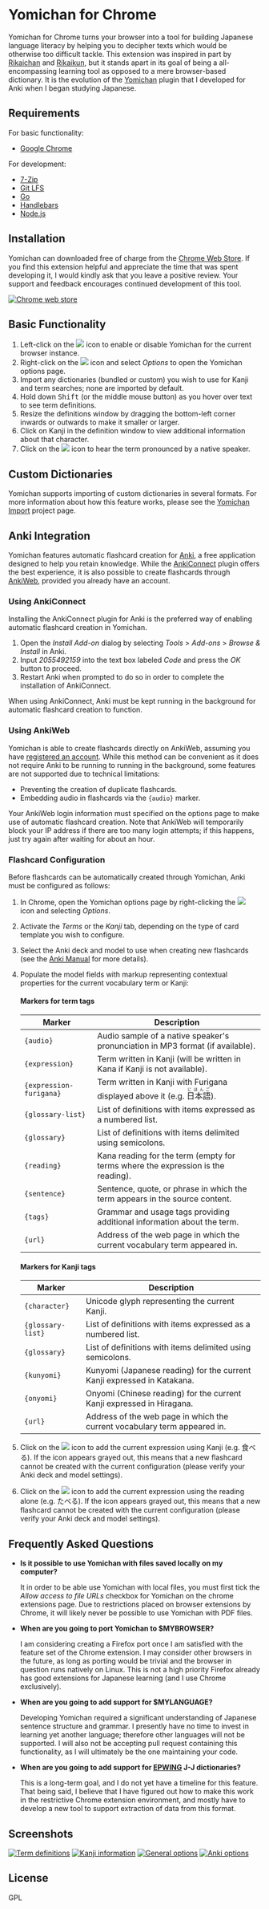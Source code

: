 # Yomichan for Chrome #

Yomichan for Chrome turns your browser into a tool for building Japanese language literacy by helping you to decipher
texts which would be otherwise too difficult tackle. This extension was inspired in part by
[Rikaichan](https://addons.mozilla.org/en-US/firefox/addon/rikaichan/) and
[Rikaikun](https://chrome.google.com/webstore/detail/rikaikun/jipdnfibhldikgcjhfnomkfpcebammhp?hl=en), but it stands
apart in its goal of being a all-encompassing learning tool as opposed to a mere browser-based dictionary. It is the
evolution of the [Yomichan](https://foosoft.net/projects/yomichan) plugin that I developed for Anki when I began studying Japanese.

## Requirements ##

For basic functionality:

*   [Google Chrome](https://www.google.com/chrome/browser/desktop/)

For development:

*   [7-Zip](http://www.7-zip.org/)
*   [Git LFS](https://git-lfs.github.com/)
*   [Go](https://golang.org/)
*   [Handlebars](http://handlebarsjs.com/)
*   [Node.js](https://nodejs.org/)

## Installation ##

Yomichan can downloaded free of charge from the [Chrome Web
Store](https://chrome.google.com/webstore/detail/yomichan/ogmnaimimemjmbakcfefmnahgdfhfami). If you find this extension
helpful and appreciate the time that was spent developing it, I would kindly ask that you leave a positive review. Your
support and feedback encourages continued development of this tool.

[![Chrome web store](https://foosoft.net/projects/yomichan-chrome/img/store.png)](https://chrome.google.com/webstore/detail/yomichan/ogmnaimimemjmbakcfefmnahgdfhfami)

## Basic Functionality ##

1.  Left-click on the ![](https://foosoft.net/projects/yomichan-chrome/img/logo.png) icon to enable or disable Yomichan for the current browser instance.
2.  Right-click on the ![](https://foosoft.net/projects/yomichan-chrome/img/logo.png) icon and select <em>Options</em> to open the Yomichan options page.
3.  Import any dictionaries (bundled or custom) you wish to use for Kanji and term searches; none are imported by default.
4.  Hold down <kbd>Shift</kbd> (or the middle mouse button) as you hover over text to see term definitions.
5.  Resize the definitions window by dragging the bottom-left corner inwards or outwards to make it smaller or larger.
6.  Click on Kanji in the definition window to view additional information about that character.
7.  Click on the ![](https://foosoft.net/projects/yomichan-chrome/img/play-audio.png) icon to hear the term pronounced by a native speaker.

## Custom Dictionaries ##

Yomichan supports importing of custom dictionaries in several formats. For more information about how this feature
works, please see the [Yomichan Import](https://foosoft.net/projects/yomichan-import) project page.

## Anki Integration ##

Yomichan features automatic flashcard creation for [Anki](http://ankisrs.net/), a free application designed to help you
retain knowledge. While the [AnkiConnect](https://foosoft.net/projects/anki-connect/) plugin offers the best experience,
it is also possible to create flashcards through [AnkiWeb](https://ankiweb.net/), provided you already have an account.

### Using AnkiConnect ###

Installing the AnkiConnect plugin for Anki is the preferred way of enabling automatic flashcard creation in Yomichan.

1.  Open the *Install Add-on* dialog by selecting *Tools* &gt; *Add-ons* &gt; *Browse &amp; Install* in Anki.
2.  Input *2055492159* into the text box labeled *Code* and press the *OK* button to proceed.
3.  Restart Anki when prompted to do so in order to complete the installation of AnkiConnect.

When using AnkiConnect, Anki must be kept running in the background for automatic flashcard creation to function.

### Using AnkiWeb ###

Yomichan is able to create flashcards directly on AnkiWeb, assuming you have [registered an
account](https://ankiweb.net/account/register). While this method can be convenient as it does not require Anki to be
running to running in the background, some features are not supported due to technical limitations:

*   Preventing the creation of duplicate flashcards.
*   Embedding audio in flashcards via the `{audio}` marker.

Your AnkiWeb login information must specified on the options page to make use of automatic flashcard creation.  Note
that AnkiWeb will temporarily block your IP address if there are too many login attempts; if this happens, just try
again after waiting for about an hour.

### Flashcard Configuration ###

Before flashcards can be automatically created through Yomichan, Anki must be configured as follows:

1.  In Chrome, open the Yomichan options page by right-clicking the ![](https://foosoft.net/projects/yomichan-chrome/img/logo.png) icon and selecting *Options*.
2.  Activate the *Terms* or the *Kanji* tab, depending on the type of card template you wish to configure.
3.  Select the Anki deck and model to use when creating new flashcards (see the [Anki Manual](http://ankisrs.net/docs/manual.html) for more details).
4.  Populate the model fields with markup representing contextual properties for the current vocabulary term or Kanji:

    #### Markers for term tags ####

    Marker | Description
    -------|------------
    `{audio}` | Audio sample of a native speaker's pronunciation in MP3 format (if available).
    `{expression}` | Term written in Kanji (will be written in Kana if Kanji is not available).
    `{expression-furigana}` | Term written in Kanji with Furigana displayed above it (e.g. <ruby>日本語<rt>にほんご</rt></ruby>).
    `{glossary-list}` | List of definitions with items expressed as a numbered list.
    `{glossary}` | List of definitions with items delimited using semicolons.
    `{reading}` | Kana reading for the term (empty for terms where the expression is the reading).
    `{sentence}` | Sentence, quote, or phrase in which the term appears in the source content.
    `{tags}` | Grammar and usage tags providing additional information about the term.
    `{url}` | Address of the web page in which the current vocabulary term appeared in.

    #### Markers for Kanji tags ####

    Marker | Description
    -------|------------
    `{character}` | Unicode glyph representing the current Kanji.
    `{glossary-list}` | List of definitions with items expressed as a numbered list.
    `{glossary}` | List of definitions with items delimited using semicolons.
    `{kunyomi}` | Kunyomi (Japanese reading) for the current Kanji expressed in Katakana.
    `{onyomi}` | Onyomi (Chinese reading) for the current Kanji expressed in Hiragana.
    `{url}` | Address of the web page in which the current vocabulary term appeared in.

5.  Click on the ![](https://foosoft.net/projects/yomichan-chrome/img/add-expression.png) icon to add the current expression using Kanji (e.g. 食べる). If the icon
    appears grayed out, this means that a new flashcard cannot be created with the current configuration (please verify
    your Anki deck and model settings).
6.  Click on the ![](https://foosoft.net/projects/yomichan-chrome/img/add-reading.png) icon to add the current expression using the reading alone (e.g. たべる). If
    the icon appears grayed out, this means that a new flashcard cannot be created with the current configuration
    (please verify your Anki deck and model settings).

## Frequently Asked Questions ##

*   **Is it possible to use Yomichan with files saved locally on my computer?**

    It in order to be able use Yomichan with local files, you must first tick the *Allow access to file URLs* checkbox
    for Yomichan on the chrome extensions page. Due to restrictions placed on browser extensions by Chrome, it will
    likely never be possible to use Yomichan with PDF files.

*   **When are you going to port Yomichan to $MYBROWSER?**

    I am considering creating a Firefox port once I am satisfied with the feature set of the Chrome extension. I may
    consider other browsers in the future, as long as porting would be trivial and the browser in question runs natively
    on Linux. This is not a high priority Firefox already has good extensions for Japanese learning (and I use Chrome
    exclusively).

*   **When are you going to add support for $MYLANGUAGE?**

    Developing Yomichan required a significant understanding of Japanese sentence structure and grammar. I presently
    have no time to invest in learning yet another language; therefore other languages will not be supported. I will
    also not be accepting pull request containing this functionality, as I will ultimately be the one maintaining your
    code.

*   **When are you going to add support for [EPWING](https://ja.wikipedia.org/wiki/EPWING) J-J dictionaries?**

    This is a long-term goal, and I do not yet have a timeline for this feature. That being said, I believe that I have
    figured out how to make this work in the restrictive Chrome extension environment, and mostly have to develop a new
    tool to support extraction of data from this format.

## Screenshots ##

[![Term definitions](https://foosoft.net/projects/yomichan-chrome/img/term-thumb.png)](https://foosoft.net/projects/yomichan-chrome/img/term.png)
[![Kanji information](https://foosoft.net/projects/yomichan-chrome/img/kanji-thumb.png)](https://foosoft.net/projects/yomichan-chrome/img/kanji.png)
[![General options](https://foosoft.net/projects/yomichan-chrome/img/options-general-thumb.png)](https://foosoft.net/projects/yomichan-chrome/img/options-general.png)
[![Anki options](https://foosoft.net/projects/yomichan-chrome/img/options-anki-thumb.png)](https://foosoft.net/projects/yomichan-chrome/img/options-anki.png)

## License ##

GPL
